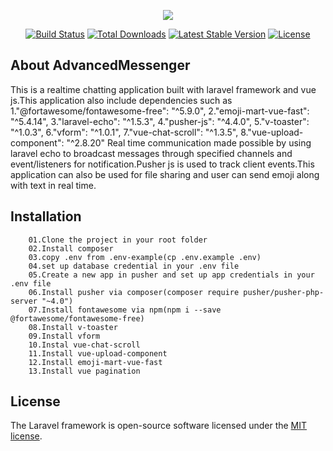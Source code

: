 <p align="center"><img src="https://laravel.com/assets/img/components/logo-laravel.svg"></p>

<p align="center">
<a href="https://travis-ci.org/laravel/framework"><img src="https://travis-ci.org/laravel/framework.svg" alt="Build Status"></a>
<a href="https://packagist.org/packages/laravel/framework"><img src="https://poser.pugx.org/laravel/framework/d/total.svg" alt="Total Downloads"></a>
<a href="https://packagist.org/packages/laravel/framework"><img src="https://poser.pugx.org/laravel/framework/v/stable.svg" alt="Latest Stable Version"></a>
<a href="https://packagist.org/packages/laravel/framework"><img src="https://poser.pugx.org/laravel/framework/license.svg" alt="License"></a>
</p>

## About AdvancedMessenger

This is a realtime chatting application built with laravel framework and vue js.This application also include dependencies such as 
        1."@fortawesome/fontawesome-free": "^5.9.0",
        2."emoji-mart-vue-fast": "^5.4.14",
        3."laravel-echo": "^1.5.3",
        4."pusher-js": "^4.4.0",
        5."v-toaster": "^1.0.3",
        6."vform": "^1.0.1",
        7."vue-chat-scroll": "^1.3.5",
        8."vue-upload-component": "^2.8.20"
Real time communication made possible by using laravel echo to broadcast messages through specified channels and event/listeners for notification.Pusher js is used to track client events.This application can also be used for file sharing and user can send emoji along with text in real time.

## Installation
        01.Clone the project in your root folder
        02.Install composer
        03.copy .env from .env-example(cp .env.example .env)
        04.set up database credential in your .env file
        05.Create a new app in pusher and set up app credentials in your .env file
        06.Install pusher via composer(composer require pusher/pusher-php-server "~4.0")
        07.Install fontawesome via npm(npm i --save @fortawesome/fontawesome-free)
        08.Install v-toaster
        09.Install vform
        10.Instal vue-chat-scroll
        11.Install vue-upload-component
        12.Install emoji-mart-vue-fast
        13.Install vue pagination



## License

The Laravel framework is open-source software licensed under the [MIT license](https://opensource.org/licenses/MIT).
